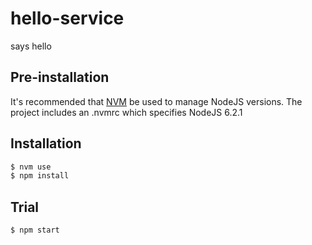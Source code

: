 # hello-service

says hello

## Pre-installation

It's recommended that [NVM](https://github.com/creationix/nvm) be used to manage NodeJS versions.
The project includes an .nvmrc which specifies NodeJS 6.2.1

## Installation

```javascript
$ nvm use
$ npm install
```

## Trial

```shell
$ npm start
```
